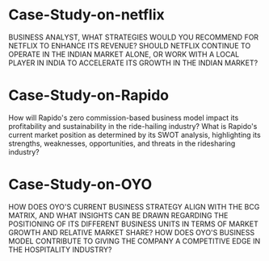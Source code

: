 # Case-Study-on-netflix
BUSINESS ANALYST, WHAT STRATEGIES WOULD YOU RECOMMEND FOR NETFLIX TO ENHANCE ITS REVENUE?
SHOULD NETFLIX CONTINUE TO OPERATE IN THE INDIAN MARKET ALONE, OR WORK WITH A LOCAL PLAYER IN INDIA TO ACCELERATE ITS GROWTH IN THE INDIAN MARKET?
# Case-Study-on-Rapido
How will Rapido's zero commission-based business model impact its profitability and sustainability in the ride-hailing industry?
What is Rapido's current market position as determined by its SWOT analysis, highlighting its strengths, weaknesses, opportunities, and threats in the ridesharing industry?
# Case-Study-on-OYO
HOW DOES OYO'S CURRENT BUSINESS STRATEGY ALIGN WITH THE BCG MATRIX, AND WHAT INSIGHTS CAN BE DRAWN REGARDING THE POSITIONING OF ITS DIFFERENT BUSINESS UNITS IN TERMS OF MARKET GROWTH AND RELATIVE MARKET SHARE?
HOW DOES OYO'S BUSINESS MODEL CONTRIBUTE TO GIVING THE COMPANY A COMPETITIVE EDGE IN THE HOSPITALITY INDUSTRY?
